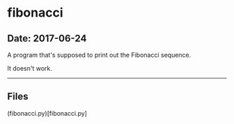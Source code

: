 # fibonacci

## Date: 2017-06-24

A program that's supposed to print out the Fibonacci sequence.

It doesn't work.

-----

## Files

(fibonacci.py)[fibonacci.py]